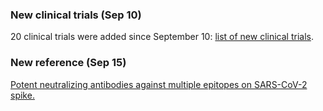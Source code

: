 <!--
Homepage version latest-updates

Instruction:

1. Always use three hashtags (###) to start a section title.

2. Please include an anchor link to the detailed latest updates page in each section title.
   You can click the 🔗 symbol on detailed latest updates page to find out the corresponding anchor link.
   Please follow the existing sections for the correct format.

3. One paragraph description for each section. The paragraph should contain less than ~200 chars.

4. Dated updates should be listed in descending order.

5. For links from covdb.stanford.edu, please remove the leading "https://covdb.stanford.edu".
   For example, "https://covdb.stanford.edu/page/updates/" should be shorten to "/page/updates/".

6. Try not to include plain links such as [https://stanford.cloud-cme.com/default.aspx?P=0&EID=38044](https://stanford.cloud-cme.com/default.aspx?P=0&EID=38044).
   Please include readable content in the bracket, e.g. [video](https://stanford.cloud-cme.com/default.aspx?P=0&EID=38044).

7. Please do not delete this instruction.

-->

### New clinical trials (Sep 10)
20 clinical trials were added since September 10: [list of new clinical trials](/clinical-trials/?fromDate=2020-09-10).

### New reference (Sep 15)
[Potent neutralizing antibodies against multiple epitopes on SARS-CoV-2 spike.](/search/?article=Liu20e)

<!--
### [Talk on remdesivir and other polymerase inhibitors](/page/updates/#talk.on.remdesivir.and.other.polymerase.inhibitors)
SARS-CoV-2 Antivirals: Remdesivir and other Polymerase Inhibitors. August 10, 2020. Robert Shafer, MD, Professor of Medicine, Division of Infectious Diseases, Stanford University. ([video](https://stanford.cloud-cme.com/default.aspx?P=0&EID=38044))

### [Published preprints (September 8)](/page/updates/#published.preprints.september.8.)
One preprint was published. ([updates](/page/updates/#published.preprints.september.8.))

### [Monoclonal antibodies (August 26)](/page/updates/#monoclonal.antibodies.august.26.)
Summary description of >100 monoclonal antibodies (mAbs) designed to inhibit virus cell entry. ([MAb list](/compound-list/?target=Entry%20%28monoclonal%20antibodies%29))

### [Ciclesonide (August 24)](/page/updates/#ciclesonide.august.24.)
An updated preprint has reported that the inhaled corticosteroid ciclesonide consistently selects for mutations in nsp3 and nsp4 when SARS-CoV-2 is cultured in the presence of increasing drug concentrations.

### [Remdesivir versus SoC – moderate COVID-19 pneumonia (August 21)](/page/updates/#remdesivir.versus.standard.of.care.moderate.covid-19.pneumonia.august.21.)
The randomized controlled open-label Gilead SIMPLE-moderate trial enrolled 596 hospitalized persons with radiographic evidence of pneumonia with oxygen saturations >94% on room air and randomized them 1:1:1 to remdesivir for 10 days, remdesivir for 5 days, or standard of care (SOC).

### [Thursday August 13](/page/updates/#thursday.august.13)
New updates in [SARS-COV-2 Antiviral Therapy](/page/covid-review/) about convalescent plasma and nucleoside analogs. ([changes](/page/updates/#thursday.august.13))

### [Monday August 10](/page/updates/#monday.august.10)
New updates in [SARS-COV-2 Antiviral Therapy](/page/covid-review/) about DHODH inhibitors, host protease inhibitors, chloroquine and hydroxychloroquine. ([changes](/page/updates/#thursday.august.10))

-->
